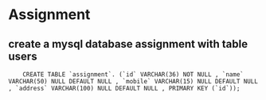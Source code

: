 # Assignment

## create a mysql database assignment with table users

        CREATE TABLE `assignment`. (`id` VARCHAR(36) NOT NULL , `name` VARCHAR(50) NULL DEFAULT NULL , `mobile` VARCHAR(15) NULL DEFAULT NULL , `address` VARCHAR(100) NULL DEFAULT NULL , PRIMARY KEY (`id`));
